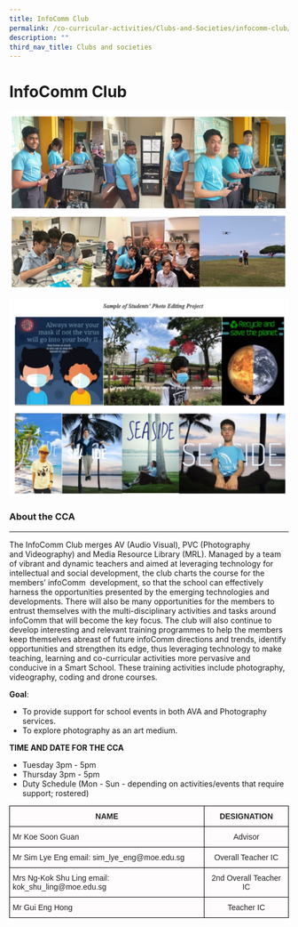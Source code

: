 ```yaml
---
title: InfoComm Club
permalink: /co-curricular-activities/Clubs-and-Societies/infocomm-club/
description: ""
third_nav_title: Clubs and societies
---
```


InfoComm Club
=============

![](/images/IC1.jpeg)

![](/images/IC2.jpeg)

### About the CCA
-------------

The InfoComm Club merges AV (Audio Visual), PVC (Photography and Videography) and Media Resource Library (MRL). Managed by a team of vibrant and dynamic teachers and aimed at leveraging technology for intellectual and social development, the club charts the course for the members’ infoComm  development, so that the school can effectively harness the opportunities presented by the emerging technologies and developments. There will also be many opportunities for the members to entrust themselves with the multi-disciplinary activities and tasks around infoComm that will become the key focus. The club will also continue to develop interesting and relevant training programmes to help the members keep themselves abreast of future infoComm directions and trends, identify opportunities and strengthen its edge, thus leveraging technology to make teaching, learning and co-curricular activities more pervasive and conducive in a Smart School. These training activities include photography, videography, coding and drone courses.  
  

**Goal**:   

*   To provide support for school events in both AVA and Photography services. 
*   To explore photography as an art medium.

**TIME AND DATE FOR THE CCA**

*   Tuesday 3pm - 5pm
*   Thursday 3pm - 5pm
*   Duty Schedule (Mon - Sun - depending on activities/events that require support; rostered)


<style type="text/css">
.tg  {border-collapse:collapse;border-spacing:0;}
.tg td{border-color:black;border-style:solid;border-width:1px;font-family:Arial, sans-serif;font-size:14px;
  overflow:hidden;padding:10px 5px;word-break:normal;}
.tg th{border-color:black;border-style:solid;border-width:1px;font-family:Arial, sans-serif;font-size:14px;
  font-weight:normal;overflow:hidden;padding:10px 5px;word-break:normal;}
.tg .tg-5nwp{background-color:#FFFCFD;color:#222;text-align:left;vertical-align:top}
.tg .tg-d298{background-color:#FFFCFD;color:#222;font-weight:bold;text-align:center;vertical-align:top}
.tg .tg-8fqz{background-color:#FFFCFD;color:#222;text-align:center;vertical-align:top}
</style>
<table class="tg">
<thead>
  <tr>
    <th class="tg-d298">NAME</th>
    <th class="tg-d298">DESIGNATION</th>
  </tr>
</thead>
<tbody>
  <tr>
    <td class="tg-5nwp">Mr Koe Soon Guan</td>
    <td class="tg-8fqz">Advisor</td>
  </tr>
  <tr>
    <td class="tg-5nwp">Mr Sim Lye Eng  email: sim_lye_eng@moe.edu.sg </td>
    <td class="tg-8fqz">Overall Teacher IC</td>
  </tr>
  <tr>
    <td class="tg-5nwp">Mrs Ng-Kok Shu Ling  email: kok_shu_ling@moe.edu.sg </td>
    <td class="tg-8fqz">2nd Overall Teacher IC</td>
  </tr>
  <tr>
    <td class="tg-5nwp">Mr Gui Eng Hong</td>
    <td class="tg-8fqz">Teacher IC</td>
  </tr>
</tbody>
</table>